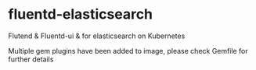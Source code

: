 # fluentd-elasticsearch
Flutend &amp;  Fluentd-ui  &amp; for elasticsearch on Kubernetes

Multiple gem plugins have been added to image, please check Gemfile for further details
